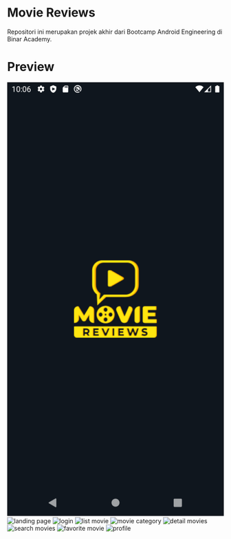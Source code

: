 # Movie Reviews
Repositori ini merupakan projek akhir dari Bootcamp Android Engineering di Binar Academy.
# Preview
![](screenshot/splashscreen.png)
![landing page](https://user-images.githubusercontent.com/45459922/143531898-149669a9-932e-4060-bba1-b8463a0db008.png)
![login](https://user-images.githubusercontent.com/45459922/143531933-e65fffdd-120d-4003-8de3-15e3ca513ae6.png)
![list movie](https://user-images.githubusercontent.com/45459922/143531913-5c279913-0d6a-4ebc-abe0-41f2e67487b5.png)
![movie category](https://user-images.githubusercontent.com/45459922/143531952-889d370a-e9ad-4e8c-a5fd-522a51b6e293.png)
![detail movies](https://user-images.githubusercontent.com/45459922/143531876-03b0d84f-d431-47f3-9e68-da6c366a2c68.png)
![search movies](https://user-images.githubusercontent.com/45459922/143531870-3f44890e-1367-4052-ba81-6e4832a3d2c1.png)
![favorite movie](https://user-images.githubusercontent.com/45459922/143532231-eaa469c8-bdc1-4d05-a64a-7625b3e3360b.png)
![profile](https://user-images.githubusercontent.com/45459922/143531865-4fc6efdb-c655-4bd7-9dc4-e953f2da7bfe.jpg)
